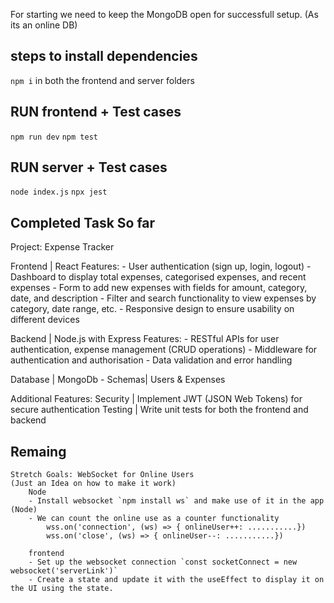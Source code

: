 For starting we need to keep the MongoDB open for successfull setup. (As its an online DB)
## steps to install dependencies
`npm i` in both the frontend and server folders

## RUN frontend + Test cases
`npm run dev`
`npm test`

## RUN server + Test cases
`node index.js`
`npx jest`

## Completed Task So far 
Project: Expense Tracker

Frontend | React
    Features:
    - User authentication (sign up, login, logout)
    - Dashboard to display total expenses, categorised expenses, and recent expenses
    - Form to add new expenses with fields for amount, category, date, and description
    - Filter and search functionality to view expenses by category, date range, etc.
    - Responsive design to ensure usability on different devices

Backend | Node.js with Express
    Features:
    - RESTful APIs for user authentication, expense management (CRUD operations)
    - Middleware for authentication and authorisation
    - Data validation and error handling

Database | MongoDb
    - Schemas| Users & Expenses

Additional Features:
    Security | Implement JWT (JSON Web Tokens) for secure authentication
    Testing | Write unit tests for both the frontend and backend

## Remaing 
    Stretch Goals: WebSocket for Online Users
    (Just an Idea on how to make it work)
        Node
        - Install websocket `npm install ws` and make use of it in the app (Node)
        - We can count the online use as a counter functionality 
            wss.on('connection', (ws) => { onlineUser++: ...........})
            wss.on('close', (ws) => { onlineUser--: ...........})

        frontend
        - Set up the websocket connection `const socketConnect = new websocket('serverLink')`
        - Create a state and update it with the useEffect to display it on the UI using the state.
    
